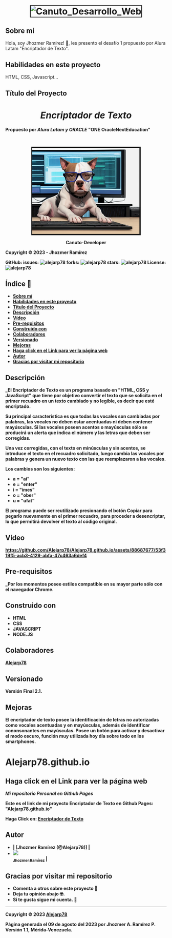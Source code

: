 <h1 align="center"><img src="https://camo.githubusercontent.com/62da68eb62b1e5f175f7d1f0191dd89a653d7908feb22d37d4a0ab07365d6791/68747470733a2f2f6d656469612e67697068792e636f6d2f6d656469612f4d3967624264396e6244724f5475314d71782f67697068792e676966" alt="Canuto_Desarrollo_Web" width="220px" height="220px" align="center" border="2px solid blue">

## Sobre mí

Hola, soy Jhozmer Ramírez! 👋, les presento el desafío 1 propuesto por Alura Latam "Encriptador de Texto".

## Habilidades en este proyecto

 HTML, CSS, Javascript...

## Título del Proyecto
<h1 align="center" color="#7778c2"><em><b>Encriptador de Texto<b/></em></h1>
<p align="left" color="#7778c2"> Propuesto por <em>Alura Latam y ORACLE</em> "ONE OracleNextEducation"</p> 
<br>
<p align="center"><img src="https://github.com/Alejarp78/Alejarp78/blob/main/Imagenes/Imagen%20Perro%20Pitbull%20con%20las%20patas%20sobre%20el%20teclado%20programando_Canuto-Developer.PNG" alt="Canuto_Desarrollo_Web" max-width="290px" height="270px" align="center"  border="3px solid blue"></p>
<p align="center"><strong>Canuto-Developer</strong></p> 
<p>Copyright © 2023 - Jhozmer Ramírez</p>

<p align="left">GitHub:  issues: <img src="https://img.shields.io/github/issues/Alejarp78/Alejarp78.github.io" alt="alejarp78"> 
   forks: <img src="https://img.shields.io/github/forks/Alejarp78/Alejarp78.github.io" alt="alejarp78">    stars: <img src="https://img.shields.io/github/stars/Alejarp78/Alejarp78.github.io" alt="alejarp78">    License: <img src="https://img.shields.io/github/license/Alejarp78/Alejarp78.github.io" alt="alejarp78"></p>

## Índice :bookmark:
* [Sobre mí](#Sobre-mí)
* [Habilidades en este proyecto](#Habilidades-en-este-proyecto)
* [Título del Proyecto](#Título-del-Proyecto)
* [Descripción](#Descripción)
* [Vídeo](#Vídeo)
* [Pre-requisitos](#Pre-requisitos)
* [Construido con](#Construido-con)
* [Colaboradores](#Colaboradores)
* [Versionado](#Versionado)
* [Mejoras](#Mejoras)
* [Haga click en el Link para ver la página web](#Haga-click-en-el-Link-para-ver-la-página-web)
* [Autor](#Autor)
* [Gracias por visitar mi repositorio](#Gracias-por-visitar-mi-repositorio)

## Descripción

<span>_El Encriptador de Texto es un programa basado en "HTML,  CSS y JavaScript" que tiene por objetivo
convertir el texto que se solicita en el primer recuadro en un texto cambiado y no legible, es decir que
esté encriptado. 

 Su principal característica es que todas las vocales son cambiadas por palabras, las vocales no deben estar
acentuadas ni deben contener mayúsculas. Si las vocales poseen acentos o mayúsculas sólo se producirá un 
alerta que indica el número y las letras que deben ser corregidas.
 
 Una vez corregidas, con el texto en minúsculas y sin acentos, se introduce el texto en el recuadro solicitado, 
luego cambia las vocales por palabras y genera un nuevo texto con las que reemplazaron a las vocales.
  
Los cambios son los siguientes:
* a = "ai"
* e = "enter"
* i = "imes"
* o = "ober"
* u = "ufat"
    
 El programa puede ser reutilizado presionando el botón Copiar para pegarlo nuevamente en el primer recuadro, 
para proceder a desencriptar, lo que permitirá devolver el texto al código original. 

</span>

## Vídeo

https://github.com/Alejarp78/Alejarp78.github.io/assets/88687677/53f319f5-acb3-4129-abfa-47c463a6def4

## Pre-requisitos

_Por los momentos posee estilos compatible en su mayor parte sólo con el navegador Chrome.

## Construido con

* HTML
* CSS
* JAVASCRIPT
* NODE.JS

## Colaboradores

[Alejarp78](https://https://github.com/Alejarp78)

## Versionado

Versión Final 2.1.

## Mejoras

El encriptador de texto posee la identificación de letras no autorizadas como vocales acentuadas y en mayúsculas, además de identificar cononsonantes en mayúsculas. Posee un botón para activar y desactivar el modo oscuro, función muy utilizada hoy día sobre todo en los smartphones.

# Alejarp78.github.io
## Haga click en el Link para ver la página web

<em>Mi repositorio Personal en Github Pages</em>
<p>Este es el link de mi proyecto Encriptador de Texto en Github Pages: "Alejarp78.github.io"</p>
<span>Haga Click en: <a href="https://alejarp78.github.io/"><u>Encriptador de Texto</u></a></span>

## Autor
- | [Jhozmer Ramírez (@Alejarp78)] |
- [<img src="https://avatars.githubusercontent.com/u/88687677?s=400&u=c3e15a75772d3ffed5d55c17123fae2e51ce81a4&v=4" width=115><br><sub>Jhozmer Ramírez</sub>](https://github.com/Alejarp78) |
  
## Gracias por visitar mi repositorio

* Comenta a otros sobre este proyecto 📢
* Deja tu opinión abajo 🤓.
* Si te gusta sigue mi cuenta. 📌

---
<span> Copyright © 2023 [Alejarp78](https://https://github.com/Alejarp78) </span>
<p>Página generada el 09 de agosto del 2023 por Jhozmer A. Ramírez P. Versión 1.1, Mérida-Venezuela.</p>
 
